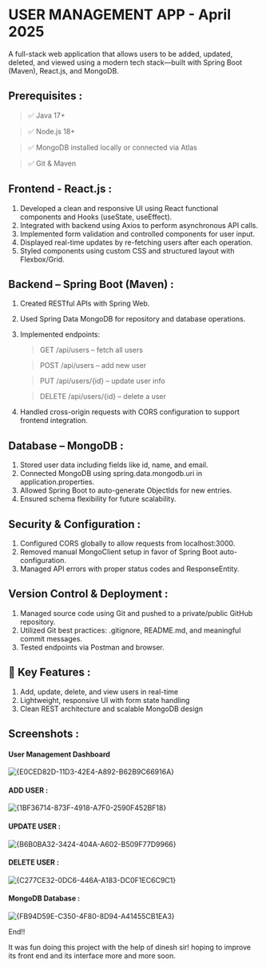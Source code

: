 # USER MANAGEMENT APP - April 2025 
A full-stack web application that allows users to be added, updated, deleted, and viewed using a modern tech stack—built with Spring Boot (Maven), React.js, and MongoDB.

##  Prerequisites :

  > ✅ Java 17+

  > ✅ Node.js 18+

  > ✅ MongoDB installed locally or connected via Atlas

  > ✅ Git & Maven

## Frontend - React.js :

1) Developed a clean and responsive UI using React functional components and Hooks (useState, useEffect).
2) Integrated with backend using Axios to perform asynchronous API calls.
3) Implemented form validation and controlled components for user input.
4) Displayed real-time updates by re-fetching users after each operation.
5) Styled components using custom CSS and structured layout with Flexbox/Grid.

## Backend – Spring Boot (Maven) :

1) Created RESTful APIs with Spring Web.
2) Used Spring Data MongoDB for repository and database operations.
3) Implemented endpoints:

   > GET /api/users – fetch all users

   > POST /api/users – add new user

   > PUT /api/users/{id} – update user info

   > DELETE /api/users/{id} – delete a user

4) Handled cross-origin requests with CORS configuration to support frontend integration.

## Database – MongoDB :

1) Stored user data including fields like id, name, and email.
2) Connected MongoDB using spring.data.mongodb.uri in application.properties.
3) Allowed Spring Boot to auto-generate ObjectIds for new entries.
4) Ensured schema flexibility for future scalability.

## Security & Configuration :

1) Configured CORS globally to allow requests from localhost:3000.
2) Removed manual MongoClient setup in favor of Spring Boot auto-configuration.
3) Managed API errors with proper status codes and ResponseEntity.

## Version Control & Deployment :

1) Managed source code using Git and pushed to a private/public GitHub repository.
2) Utilized Git best practices: .gitignore, README.md, and meaningful commit messages.
3) Tested endpoints via Postman and browser.

## 🚀 Key Features :

1) Add, update, delete, and view users in real-time
2) Lightweight, responsive UI with form state handling
3) Clean REST architecture and scalable MongoDB design

## Screenshots :

#### User Management Dashboard
![{E0CED82D-11D3-42E4-A892-B62B9C66916A}](https://github.com/user-attachments/assets/c5f0067e-f86f-4068-8c2f-d2060f49023e)

#### ADD USER :
![{1BF36714-873F-4918-A7F0-2590F452BF18}](https://github.com/user-attachments/assets/aaf36c93-cd31-40cb-84b8-ec6081504a87)

#### UPDATE USER :
![{B6B0BA32-3424-404A-A602-B509F77D9966}](https://github.com/user-attachments/assets/98691382-0c17-4f60-bc17-80e652ae0ebe)

#### DELETE USER :
![{C277CE32-0DC6-446A-A183-DC0F1EC6C9C1}](https://github.com/user-attachments/assets/ea097630-0e28-47ce-8521-f648f4b06da2)

#### MongoDB Database :
![{FB94D59E-C350-4F80-8D94-A41455CB1EA3}](https://github.com/user-attachments/assets/009af414-3345-4cf9-8217-a8592023c73f)

End!!

It was fun doing this project with the help of dinesh sir! hoping to improve its front end and its interface more and more soon. 





